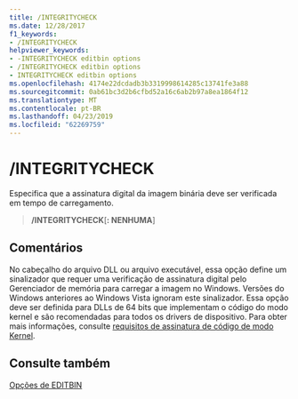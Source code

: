 ```yaml
---
title: /INTEGRITYCHECK
ms.date: 12/28/2017
f1_keywords:
- /INTEGRITYCHECK
helpviewer_keywords:
- -INTEGRITYCHECK editbin options
- /INTEGRITYCHECK editbin options
- INTEGRITYCHECK editbin options
ms.openlocfilehash: 4174e22dcdadb3b3319998614285c13741fe3a88
ms.sourcegitcommit: 0ab61bc3d2b6cfbd52a16c6ab2b97a8ea1864f12
ms.translationtype: MT
ms.contentlocale: pt-BR
ms.lasthandoff: 04/23/2019
ms.locfileid: "62269759"
---
```

# <a name="integritycheck"></a>/INTEGRITYCHECK

Especifica que a assinatura digital da imagem binária deve ser verificada em tempo de carregamento.

> **/INTEGRITYCHECK**[**: NENHUMA**]

## <a name="remarks"></a>Comentários

No cabeçalho do arquivo DLL ou arquivo executável, essa opção define um sinalizador que requer uma verificação de assinatura digital pelo Gerenciador de memória para carregar a imagem no Windows. Versões do Windows anteriores ao Windows Vista ignoram este sinalizador. Essa opção deve ser definida para DLLs de 64 bits que implementam o código do modo kernel e são recomendadas para todos os drivers de dispositivo. Para obter mais informações, consulte [requisitos de assinatura de código de modo Kernel](/windows-hardware/drivers/install/kernel-mode-code-signing-requirements--windows-vista-and-later-).

## <a name="see-also"></a>Consulte também

[Opções de EDITBIN](editbin-options.md)
